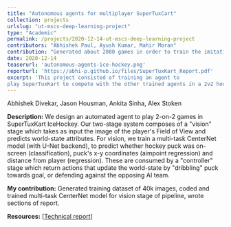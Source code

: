 ```yaml
---
title: "Autonomous agents for multiplayer SuperTuxCart"
collection: projects
urlslug: "ut-mscs-deep-learning-project"
type: "Academic"
permalink: /projects/2020-12-14-ut-mscs-deep-learning-project
contributors: "Abhishek Paul, Ayush Kumar, Mahir Moran"
contribution: "Generated about 2000 games in order to train the imitation learning model implementation. Worked on the Q-reinforcement learning algorithm that trained on the imitation model in order to create the final agent"
date: 2020-12-14
teaserurl: 'autonomous-agents-ice-hockey.png'
reporturl: 'https://abhi-p.github.io/files/SuperTuxKart_Report.pdf'
excerpt: 'This project consisted of training an agent to
play SuperTuxKart to compete with the other trained agents in a 2v2 hockey game. Our strategy was to utilize reinforcement learning to minimize the player-puck and puck-goal distance. Our initial attempt at using Q Reinforcement Learning had trouble learning optimal strategies. Imitation Learning was then used to train the model on the winning strategies of over 2000 games. Our reinforcement learning model was then improved by using the imitation model as its initialization in order to further refine the agent's strategy. Future work can involve utilizing data augmentation during training in order to randomize initialization. A hand-crafted internal state controller could also be designed to see if it is superior to the AI models.'
---
```


Abhishek Divekar, Jason Housman, Ankita Sinha, Alex Stoken

**Description:**
We design an automated agent to play 2-on-2 games in SuperTuxKart IceHockey. Our two-stage system composes of a &quot;vision&quot; stage which takes as input the image of the player&apos;s Field of View and predicts world-state attributes. For vision, we train a multi-task CenterNet model (with U-Net backend), to predict whether hockey puck was on-screen (classification), puck&apos;s x-y coordinates (aimpoint regression) and distance from player (regression). These are consumed by a &quot;controller&quot; stage which return actions that update the world-state by &quot;dribbling&quot; puck towards goal, or defending against the opposing AI team.

**My contribution:**
Generated training dataset of 40k images, coded and trained multi-task CenterNet model for vision stage of pipeline, wrote sections of report.

**Resources:** [[Technical report](https://adivekar-utexas.github.io/files/UTCS-Deep-Learning-Final-Autonomous-agents-for-realtime-multiplayer-ice-hockey.pdf)]
